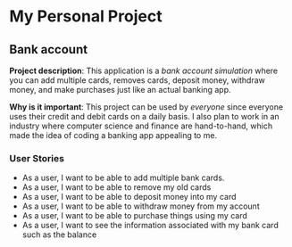 # My Personal Project

## Bank account

**Project description**: This application is a *bank account simulation* where you can add multiple cards, removes cards,
deposit money, withdraw money, and make purchases just like an actual banking app.

**Why is it important**: This project can be used by *everyone* since everyone uses their credit and debit cards 
on a daily basis. I also plan to work in an industry where computer science and finance are hand-to-hand, which made 
the idea of coding a banking app appealing to me.

### User Stories

- As a user, I want to be able to add multiple bank cards.
- As a user, I want to be able to remove my old cards
- As a user, I want to be able to deposit money into my card
- As a user, I want to be able to withdraw money from my account
- As a user, I want to be able to purchase things using my card
- As a user, I want to see the information associated with my bank card such as the balance

